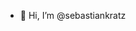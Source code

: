 - 👋 Hi, I’m @sebastiankratz

<!---
sebastiankratz/sebastiankratz is a ✨ special ✨ repository because its `README.md` (this file) appears on your GitHub profile.
You can click the Preview link to take a look at your changes.
--->
